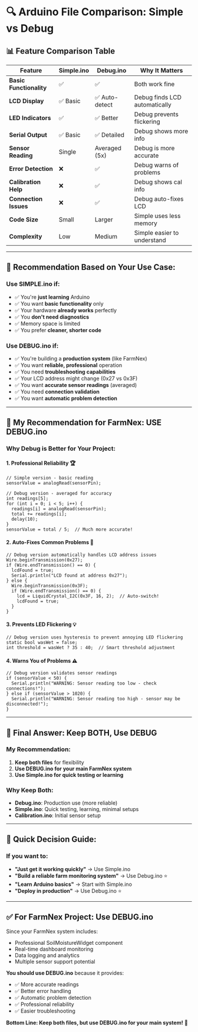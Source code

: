 # 🔍 Arduino File Comparison: Simple vs Debug

## 📊 **Feature Comparison Table**

| Feature | Simple.ino | Debug.ino | Why It Matters |
|---------|------------|-----------|----------------|
| **Basic Functionality** | ✅ | ✅ | Both work fine |
| **LCD Display** | ✅ Basic | ✅ Auto-detect | Debug finds LCD automatically |
| **LED Indicators** | ✅ | ✅ Better | Debug prevents flickering |
| **Serial Output** | ✅ Basic | ✅ Detailed | Debug shows more info |
| **Sensor Reading** | Single | Averaged (5x) | Debug is more accurate |
| **Error Detection** | ❌ | ✅ | Debug warns of problems |
| **Calibration Help** | ❌ | ✅ | Debug shows cal info |
| **Connection Issues** | ❌ | ✅ | Debug auto-fixes LCD |
| **Code Size** | Small | Larger | Simple uses less memory |
| **Complexity** | Low | Medium | Simple easier to understand |

---

## 🎯 **Recommendation Based on Your Use Case:**

### **Use SIMPLE.ino if:**
- ✅ You're **just learning** Arduino
- ✅ You want **basic functionality** only
- ✅ Your hardware **already works** perfectly
- ✅ You **don't need diagnostics**
- ✅ Memory space is limited
- ✅ You prefer **cleaner, shorter code**

### **Use DEBUG.ino if:**
- ✅ You're building a **production system** (like FarmNex)
- ✅ You want **reliable, professional** operation
- ✅ You need **troubleshooting capabilities**
- ✅ Your LCD address might change (0x27 vs 0x3F)
- ✅ You want **accurate sensor readings** (averaged)
- ✅ You need **connection validation**
- ✅ You want **automatic problem detection**

---

## 🚀 **My Recommendation for FarmNex: USE DEBUG.ino**

### **Why Debug is Better for Your Project:**

#### **1. Professional Reliability** 🏆
```arduino
// Simple version - basic reading
sensorValue = analogRead(sensorPin);

// Debug version - averaged for accuracy
int readings[5];
for (int i = 0; i < 5; i++) {
  readings[i] = analogRead(sensorPin);
  total += readings[i];
  delay(10);
}
sensorValue = total / 5;  // Much more accurate!
```

#### **2. Auto-Fixes Common Problems** 🔧
```arduino
// Debug version automatically handles LCD address issues
Wire.beginTransmission(0x27);
if (Wire.endTransmission() == 0) {
  lcdFound = true;
  Serial.println("LCD found at address 0x27");
} else {
  Wire.beginTransmission(0x3F);
  if (Wire.endTransmission() == 0) {
    lcd = LiquidCrystal_I2C(0x3F, 16, 2);  // Auto-switch!
    lcdFound = true;
  }
}
```

#### **3. Prevents LED Flickering** 💡
```arduino
// Debug version uses hysteresis to prevent annoying LED flickering
static bool wasWet = false;
int threshold = wasWet ? 35 : 40;  // Smart threshold adjustment
```

#### **4. Warns You of Problems** ⚠️
```arduino
// Debug version validates sensor readings
if (sensorValue < 50) {
  Serial.println("WARNING: Sensor reading too low - check connections!");
} else if (sensorValue > 1020) {
  Serial.println("WARNING: Sensor reading too high - sensor may be disconnected!");
}
```

---

## 🎯 **Final Answer: Keep BOTH, Use DEBUG**

### **My Recommendation:**
1. **Keep both files** for flexibility
2. **Use DEBUG.ino for your main FarmNex system**
3. **Use Simple.ino for quick testing or learning**

### **Why Keep Both:**
- **Debug.ino**: Production use (more reliable)
- **Simple.ino**: Quick testing, learning, minimal setups
- **Calibration.ino**: Initial sensor setup

---

## 🔧 **Quick Decision Guide:**

### **If you want to:**
- **"Just get it working quickly"** → Use Simple.ino
- **"Build a reliable farm monitoring system"** → Use Debug.ino ⭐
- **"Learn Arduino basics"** → Start with Simple.ino
- **"Deploy in production"** → Use Debug.ino ⭐

---

## ✅ **For FarmNex Project: Use DEBUG.ino**

Since your FarmNex system includes:
- Professional SoilMoistureWidget component
- Real-time dashboard monitoring
- Data logging and analytics
- Multiple sensor support potential

**You should use DEBUG.ino** because it provides:
- ✅ More accurate readings
- ✅ Better error handling
- ✅ Automatic problem detection
- ✅ Professional reliability
- ✅ Easier troubleshooting

**Bottom Line: Keep both files, but use DEBUG.ino for your main system!** 🚀